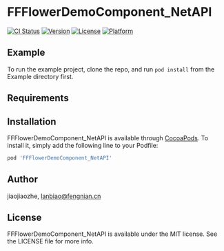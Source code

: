 # FFFlowerDemoComponent_NetAPI

[![CI Status](http://img.shields.io/travis/jiaojiaozhe/FFFlowerDemoComponent_NetAPI.svg?style=flat)](https://travis-ci.org/jiaojiaozhe/FFFlowerDemoComponent_NetAPI)
[![Version](https://img.shields.io/cocoapods/v/FFFlowerDemoComponent_NetAPI.svg?style=flat)](http://cocoapods.org/pods/FFFlowerDemoComponent_NetAPI)
[![License](https://img.shields.io/cocoapods/l/FFFlowerDemoComponent_NetAPI.svg?style=flat)](http://cocoapods.org/pods/FFFlowerDemoComponent_NetAPI)
[![Platform](https://img.shields.io/cocoapods/p/FFFlowerDemoComponent_NetAPI.svg?style=flat)](http://cocoapods.org/pods/FFFlowerDemoComponent_NetAPI)

## Example

To run the example project, clone the repo, and run `pod install` from the Example directory first.

## Requirements

## Installation

FFFlowerDemoComponent_NetAPI is available through [CocoaPods](http://cocoapods.org). To install
it, simply add the following line to your Podfile:

```ruby
pod 'FFFlowerDemoComponent_NetAPI'
```

## Author

jiaojiaozhe, lanbiao@fengnian.cn

## License

FFFlowerDemoComponent_NetAPI is available under the MIT license. See the LICENSE file for more info.
